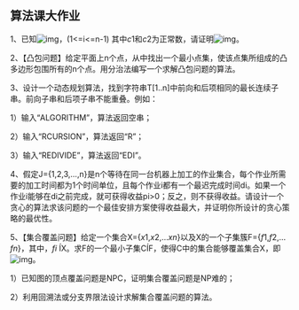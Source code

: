 ## 算法课大作业

1、已知![img](file:///C:/Users/XJTU/AppData/Local/Temp/msohtmlclip1/01/clip_image002.png)，(1<=i<=n-1) 其中*c*1和*c*2为正常数，请证明![img](file:///C:/Users/XJTU/AppData/Local/Temp/msohtmlclip1/01/clip_image004.png)。

 

2、【凸包问题】给定平面上n个点，从中找出一个最小点集，使该点集所组成的凸多边形包围所有的n个点。用分治法编写一个求解凸包问题的算法。

 

3、设计一个动态规划算法，找到字符串T[1..n]中前向和后项相同的最长连续子串。前向子串和后项子串不能重叠。例如：

1）输入“ALGORITHM”，算法返回空串；

2）输入“RCURSION”，算法返回“R”；

3）输入“REDIVIDE”，算法返回“EDI”。





 

4、假定J={1,2,3,…,n}是n个等待在同一台机器上加工的作业集合，每个作业所需要的加工时间都为1个时间单位，且每个作业i都有一个最迟完成时间di。如果一个作业i能够在di之前完成，就可获得收益pi>0；反之，则不获得收益。请设计一个贪心的算法求该问题的一个最佳安排方案使得收益最大，并证明你所设计的贪心策略的最优性。





 

5、【集合覆盖问题】给定一个集合X={*x*1,*x*2,…*xn*}以及X的一个子集簇F={*f*1,*f*2,…*fn*}，其中，*fi* ÍX。求F的一个最小子集CÍF，使得C中的集合能够覆盖集合X，即![img](file:///C:/Users/XJTU/AppData/Local/Temp/msohtmlclip1/01/clip_image006.png)。

1）已知图的顶点覆盖问题是NPC，证明集合覆盖问题是NP难的；

2）利用回溯法或分支界限法设计求解集合覆盖问题的算法。